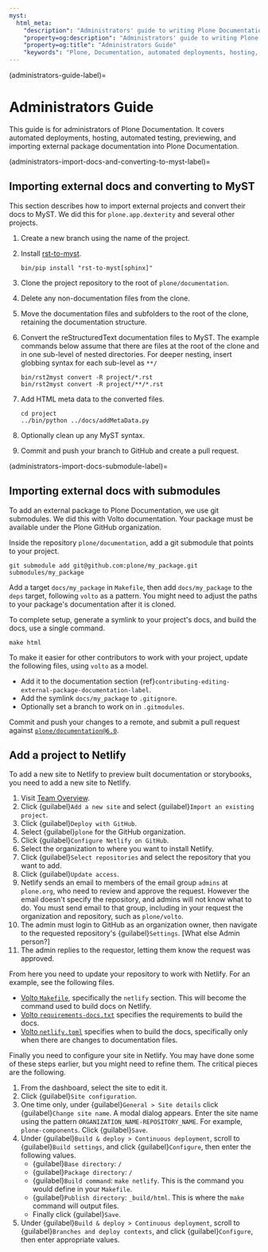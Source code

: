 ```yaml
---
myst:
  html_meta:
    "description": "Administrators' guide to writing Plone Documentation. It covers automated deployments, hosting, automated testing, previewing, and importing external package documentation into Plone Documentation."
    "property=og:description": "Administrators' guide to writing Plone Documentation. It covers automated deployments, hosting, automated testing, previewing, and importing external package documentation into Plone Documentation."
    "property=og:title": "Administrators Guide"
    "keywords": "Plone, Documentation, automated deployments, hosting, automated testing, importing external packages"
---
```


(administrators-guide-label)=

# Administrators Guide

This guide is for administrators of Plone Documentation.
It covers automated deployments, hosting, automated testing, previewing, and importing external package documentation into Plone Documentation.


(administrators-import-docs-and-converting-to-myst-label)=

## Importing external docs and converting to MyST

This section describes how to import external projects and convert their docs to MyST.
We did this for `plone.app.dexterity` and several other projects.

1.  Create a new branch using the name of the project.
1.  Install [rst-to-myst](https://pypi.org/project/rst-to-myst/).

    ```shell
    bin/pip install "rst-to-myst[sphinx]"
    ```

1.  Clone the project repository to the root of `plone/documentation`.
1.  Delete any non-documentation files from the clone.
1.  Move the documentation files and subfolders to the root of the clone, retaining the documentation structure.
1.  Convert the reStructuredText documentation files to MyST.
    The example commands below assume that there are files at the root of the clone and in one sub-level of nested directories.
    For deeper nesting, insert globbing syntax for each sub-level as `**/`

    ```shell
    bin/rst2myst convert -R project/*.rst
    bin/rst2myst convert -R project/**/*.rst
    ```

1.  Add HTML meta data to the converted files.

    ```shell
    cd project
    ../bin/python ../docs/addMetaData.py
    ```

1.  Optionally clean up any MyST syntax.
1.  Commit and push your branch to GitHub and create a pull request.


(administrators-import-docs-submodule-label)=

## Importing external docs with submodules

To add an external package to Plone Documentation, we use git submodules.
We did this with Volto documentation.
Your package must be available under the Plone GitHub organization.

Inside the repository `plone/documentation`, add a git submodule that points to your project.

```shell
git submodule add git@github.com:plone/my_package.git submodules/my_package
```

Add a target `docs/my_package` in `Makefile`, then add `docs/my_package` to the `deps` target, following `volto` as a pattern.
You might need to adjust the paths to your package's documentation after it is cloned.

To complete setup, generate a symlink to your project's docs, and build the docs, use a single command.

```shell
make html
```

To make it easier for other contributors to work with your project, update the following files, using `volto` as a model.
 
-   Add it to the documentation section {ref}`contributing-editing-external-package-documentation-label`.
-   Add the symlink `docs/my_package` to `.gitignore`.
-   Optionally set a branch to work on in `.gitmodules`.

Commit and push your changes to a remote, and submit a pull request against [`plone/documentation@6.0`](https://github.com/plone/documentation/compare).


## Add a project to Netlify

To add a new site to Netlify to preview built documentation or storybooks, you need to add a new site to Netlify.

1.  Visit [Team Overview](https://app.netlify.com/teams/plone/overview).
1.  Click {guilabel}`Add a new site` and select {guilabel}`Import an existing project`.
1.  Click {guilabel}`Deploy with GitHub`.
1.  Select {guilabel}`plone` for the GitHub organization.
1.  Click {guilabel}`Configure Netlify on GitHub`.
1.  Select the organization to where you want to install Netlify.
1.  Click {guilabel}`Select repositories` and select the repository that you want to add.
1.  Click {guilabel}`Update access`.
1.  Netlify sends an email to members of the email group `admins` at `plone.org`, who need to review and approve the request.
    However the email doesn't specify the repository, and admins will not know what to do.
    You must send email to that group, including in your request the organization and repository, such as `plone/volto`.
1.  The admin must login to GitHub as an organization owner, then navigate to the requested repository's {guilabel}`Settings`. [What else Admin person?]
1.  The admin replies to the requestor, letting them know the request was approved.

From here you need to update your repository to work with Netlify.
For an example, see the following files.

-   [Volto `Makefile`](https://github.com/plone/volto/blob/main/Makefile), specifically the `netlify` section.
    This will become the command used to build docs on Netlify.
-   [Volto `requirements-docs.txt`](https://github.com/plone/volto/blob/main/requirements-docs.txt) specifies the requirements to build the docs.
-   [Volto `netlify.toml`](https://github.com/plone/volto/blob/main/netlify.toml) specifies when to build the docs, specifically only when there are changes to documentation files.

Finally you need to configure your site in Netlify.
You may have done some of these steps earlier, but you might need to refine them.
The critical pieces are the following.

1.  From the dashboard, select the site to edit it.
1.  Click {guilabel}`Site configuration`.
1.  One time only, under {guilabel}`General > Site details` click {guilabel}`Change site name`.
    A modal dialog appears.
    Enter the site name using the pattern `ORGANIZATION_NAME-REPOSITORY_NAME`.
    For example, `plone-components`.
    Click {guilabel}`Save`.
1.  Under {guilabel}`Build & deploy > Continuous deployment`, scroll to {guilabel}`Build settings`, and click {guilabel}`Configure`, then enter the following values.
    -   {guilabel}`Base directory`: `/`
    -   {guilabel}`Package directory`: `/`
    -   {guilabel}`Build command`: `make netlify`.
        This is the command you would define in your `Makefile`.
    -   {guilabel}`Publish directory`: `_build/html`.
        This is where the `make` command will output files.
    -   Finally click {guilabel}`Save`.
1.  Under {guilabel}`Build & deploy > Continuous deployment`, scroll to {guilabel}`Branches and deploy contexts`, and click {guilabel}`Configure`, then enter appropriate values.
